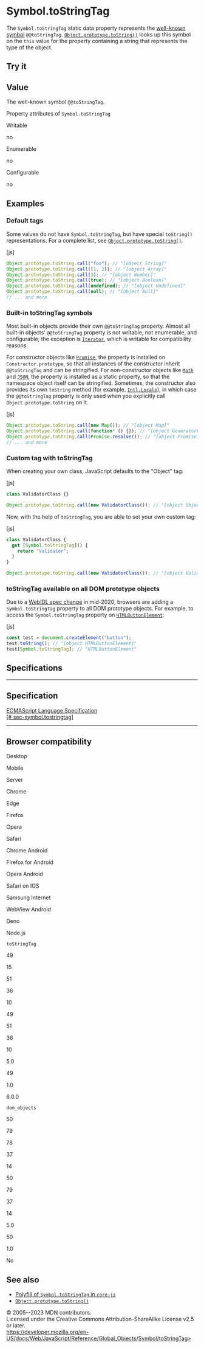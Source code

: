 Symbol.toStringTag
==================

 
The `Symbol.toStringTag` static data property represents the [well-known
symbol](../symbol#well-known_symbols) `@@toStringTag`.
[`Object.prototype.toString()`](../object/tostring) looks up this symbol
on the `this` value for the property containing a string that represents
the type of the object.


 
Try it 
------

 



 
Value
-----

 
The well-known symbol `@@toStringTag`.

 
Property attributes of `Symbol.toStringTag`




Writable

no

Enumerable

no

Configurable

no

 
Examples
--------


 
### Default tags 

 
Some values do not have `Symbol.toStringTag`, but have special
`toString()` representations. For a complete list, see
[`Object.prototype.toString()`](../object/tostring).

 
 
[js]


```js
Object.prototype.toString.call("foo"); // "[object String]"
Object.prototype.toString.call([1, 2]); // "[object Array]"
Object.prototype.toString.call(3); // "[object Number]"
Object.prototype.toString.call(true); // "[object Boolean]"
Object.prototype.toString.call(undefined); // "[object Undefined]"
Object.prototype.toString.call(null); // "[object Null]"
// ... and more
```




 
### Built-in toStringTag symbols 

 
Most built-in objects provide their own `@@toStringTag` property. Almost
all built-in objects\' `@@toStringTag` property is not writable, not
enumerable, and configurable; the exception is
[`Iterator`](../iterator), which is writable for compatibility reasons.

For constructor objects like [`Promise`](../promise), the property is
installed on `Constructor.prototype`, so that all instances of the
constructor inherit `@@toStringTag` and can be stringified. For
non-constructor objects like [`Math`](../math) and [`JSON`](../json),
the property is installed as a static property, so that the namespace
object itself can be stringified. Sometimes, the constructor also
provides its own `toString` method (for example,
[`Intl.Locale`](../intl/locale)), in which case the `@@toStringTag`
property is only used when you explicitly call
`Object.prototype.toString` on it.

 
 
[js]


```js
Object.prototype.toString.call(new Map()); // "[object Map]"
Object.prototype.toString.call(function* () {}); // "[object GeneratorFunction]"
Object.prototype.toString.call(Promise.resolve()); // "[object Promise]"
// ... and more
```




 
### Custom tag with toStringTag 

 
When creating your own class, JavaScript defaults to the \"Object\" tag:

 
 
[js]


```js
class ValidatorClass {}

Object.prototype.toString.call(new ValidatorClass()); // "[object Object]"
```


Now, with the help of `toStringTag`, you are able to set your own custom
tag:

 
 
[js]


```js
class ValidatorClass {
  get [Symbol.toStringTag]() {
    return "Validator";
  }
}

Object.prototype.toString.call(new ValidatorClass()); // "[object Validator]"
```




 
### toStringTag available on all DOM prototype objects 

 
Due to a [WebIDL spec change](https://github.com/whatwg/webidl/pull/357)
in mid-2020, browsers are adding a `Symbol.toStringTag` property to all
DOM prototype objects. For example, to access the `Symbol.toStringTag`
property on
[`HTMLButtonElement`](https://developer.mozilla.org/en-US/docs/Web/API/HTMLButtonElement):

 
 
[js]


```js
const test = document.createElement("button");
test.toString(); // "[object HTMLButtonElement]"
test[Symbol.toStringTag]; // "HTMLButtonElement"
```




Specifications
--------------

 
  ---------------------------------------------------------------------------------------------------------------------
  Specification
  ---------------------------------------------------------------------------------------------------------------------
  [ECMAScript Language Specification\
  [\#
  sec-symbol.tostringtag]](https://tc39.es/ecma262/multipage/fundamental-objects.html#sec-symbol.tostringtag)

  ---------------------------------------------------------------------------------------------------------------------


Browser compatibility 
---------------------

 


Desktop

Mobile

Server

Chrome

Edge

Firefox

Opera

Safari

Chrome Android

Firefox for Android

Opera Android

Safari on IOS

Samsung Internet

WebView Android

Deno

Node.js

`toStringTag`

49

15

51

36

10

49

51

36

10

5.0

49

1.0

6.0.0

`dom_objects`

50

79

78

37

14

50

79

37

14

5.0

50

1.0

No

 
See also 
--------

 
-   [Polyfill of `Symbol.toStringTag` in
    `core-js`](https://github.com/zloirock/core-js#ecmascript-symbol)
-   [`Object.prototype.toString()`](../object/tostring)



 
© 2005--2023 MDN contributors.\
Licensed under the Creative Commons Attribution-ShareAlike License v2.5
or later.\
https://developer.mozilla.org/en-US/docs/Web/JavaScript/Reference/Global_Objects/Symbol/toStringTag>

